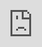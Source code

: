 ```yaml
---
layout: post
title: "전 24K 멤버 KISU가 신곡 'BOY: Prologue Film' 티저에서 성장한 소감을 전한다."
author: "undefined"
thumbnail: "https://www.allkpop.com/upload/2021/01/content/221526/thumb/1611347185_GhostWriter.jpg"
tags: 
---
```




<div class="video_wrapper" style="padding-top: 56.25%;">
    <iframe id="player" class="main_video" src="https://www.youtube.com/embed/1DP9xsRbH0k" width="100%" height="100%" frameborder="0" allowfullscreen="" style="display: block !important; position: absolute; top: 0px; left: 0px; width: 100%; height: 100%;"></iframe>
</div>


전 24K 멤버 KISU가 솔로 가수로 컴백해 신곡 티저 영상을 공개했다.

지난 1월 22일 KISU는 유튜브를 통해 티저 영상 `BOY: PROLOGUE Film`을 공개했다. 그 가수는 비디오에서 도시적인 배경을 거닐면서 성장에 대한 자신의 생각을 공유한다.

KISU의 신곡은 1월 29일에 발매됩니다. 그러니 개봉을 계속 지켜보세요!